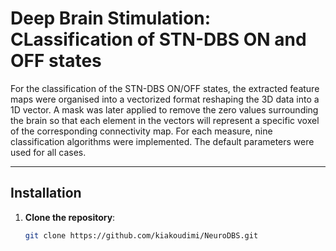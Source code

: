 # Deep Brain Stimulation: CLassification of STN-DBS ON and OFF states
For the classification of the STN-DBS ON/OFF states, the extracted feature maps were organised into a vectorized format reshaping the 3D data into a 1D vector. A mask was later applied to remove the zero values surrounding the brain so that each element in the vectors will represent a specific voxel of the corresponding connectivity map. For each measure, nine classification algorithms were implemented. The default parameters were used for all cases.

---

## Installation

1. **Clone the repository**:

   ```bash
   git clone https://github.com/kiakoudimi/NeuroDBS.git
